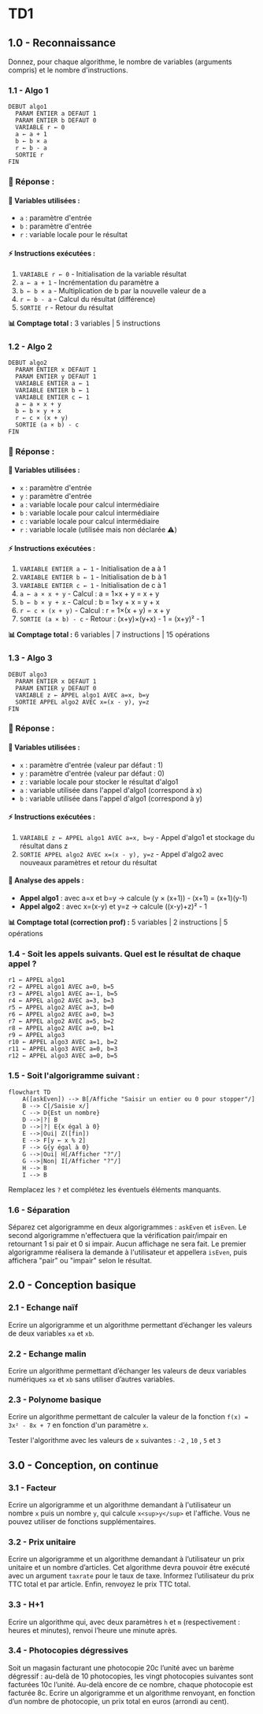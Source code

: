 # TD1

## 1.0 - Reconnaissance

Donnez, pour chaque algorithme, le nombre de variables (arguments compris) et le nombre d'instructions.

### 1.1 - Algo 1

```
DEBUT algo1
  PARAM ENTIER a DEFAUT 1
  PARAM ENTIER b DEFAUT 0
  VARIABLE r ← 0
  a ← a + 1
  b ← b × a
  r ← b - a
  SORTIE r
FIN
```

### 📝 Réponse :

#### 🔢 Variables utilisées :
- `a` : paramètre d'entrée
- `b` : paramètre d'entrée  
- `r` : variable locale pour le résultat

#### ⚡ Instructions exécutées :
1. `VARIABLE r ← 0` - Initialisation de la variable résultat
2. `a ← a + 1` - Incrémentation du paramètre a
3. `b ← b × a` - Multiplication de b par la nouvelle valeur de a
4. `r ← b - a` - Calcul du résultat (différence)
5. `SORTIE r` - Retour du résultat

**📊 Comptage total :** 3 variables | 5 instructions

### 1.2 - Algo 2

```
DEBUT algo2
  PARAM ENTIER x DEFAUT 1
  PARAM ENTIER y DEFAUT 1
  VARIABLE ENTIER a ← 1
  VARIABLE ENTIER b ← 1
  VARIABLE ENTIER c ← 1
  a ← a × x + y
  b ← b × y + x
  r ← c × (x + y)
  SORTIE (a × b) - c
FIN
```

### 📝 Réponse :

#### 🔢 Variables utilisées :
- `x` : paramètre d'entrée
- `y` : paramètre d'entrée  
- `a` : variable locale pour calcul intermédiaire
- `b` : variable locale pour calcul intermédiaire
- `c` : variable locale pour calcul intermédiaire
- `r` : variable locale (utilisée mais non déclarée ⚠️)

#### ⚡ Instructions exécutées :
1. `VARIABLE ENTIER a ← 1` - Initialisation de a à 1
2. `VARIABLE ENTIER b ← 1` - Initialisation de b à 1
3. `VARIABLE ENTIER c ← 1` - Initialisation de c à 1
4. `a ← a × x + y` - Calcul : a = 1×x + y = x + y
5. `b ← b × y + x` - Calcul : b = 1×y + x = y + x
6. `r ← c × (x + y)` - Calcul : r = 1×(x + y) = x + y
7. `SORTIE (a × b) - c` - Retour : (x+y)×(y+x) - 1 = (x+y)² - 1

**📊 Comptage total :** 6 variables | 7 instructions | 15 opérations

### 1.3 - Algo 3

```
DEBUT algo3
  PARAM ENTIER x DEFAUT 1
  PARAM ENTIER y DEFAUT 0
  VARIABLE z ← APPEL algo1 AVEC a=x, b=y
  SORTIE APPEL algo2 AVEC x=(x - y), y=z
FIN
```

### 📝 Réponse :

#### 🔢 Variables utilisées :
- `x` : paramètre d'entrée (valeur par défaut : 1)
- `y` : paramètre d'entrée (valeur par défaut : 0)
- `z` : variable locale pour stocker le résultat d'algo1
- `a` : variable utilisée dans l'appel d'algo1 (correspond à x)
- `b` : variable utilisée dans l'appel d'algo1 (correspond à y)

#### ⚡ Instructions exécutées :
1. `VARIABLE z ← APPEL algo1 AVEC a=x, b=y` - Appel d'algo1 et stockage du résultat dans z
2. `SORTIE APPEL algo2 AVEC x=(x - y), y=z` - Appel d'algo2 avec nouveaux paramètres et retour du résultat

#### 🔗 Analyse des appels :
- **Appel algo1** : avec a=x et b=y → calcule (y × (x+1)) - (x+1) = (x+1)(y-1)
- **Appel algo2** : avec x=(x-y) et y=z → calcule ((x-y)+z)² - 1

**📊 Comptage total (correction prof) :** 5 variables | 2 instructions | 5 opérations

### 1.4 - Soit les appels suivants. Quel est le résultat de chaque appel ?

```
r1 ← APPEL algo1
r2 ← APPEL algo1 AVEC a=0, b=5
r3 ← APPEL algo1 AVEC a=-1, b=5
r4 ← APPEL algo2 AVEC a=3, b=3
r5 ← APPEL algo2 AVEC a=3, b=0
r6 ← APPEL algo2 AVEC a=0, b=3
r7 ← APPEL algo2 AVEC a=5, b=2
r8 ← APPEL algo2 AVEC a=0, b=1
r9 ← APPEL algo3
r10 ← APPEL algo3 AVEC a=1, b=2
r11 ← APPEL algo3 AVEC a=0, b=3
r12 ← APPEL algo3 AVEC a=0, b=5
```

### 1.5 - Soit l'algorigramme suivant :

```mermaid
flowchart TD
    A([askEven]) --> B[/Affiche "Saisir un entier ou 0 pour stopper"/]
    B --> C[/Saisie x/]
    C --> D{Est un nombre}
    D -->|?| B
    D -->|?| E{x égal à 0}
    E -->|Oui| Z([fin])
    E --> F[y ← x % 2]
    F --> G{y égal à 0}
    G -->|Oui| H[/Afficher "?"/]
    G -->|Non| I[/Afficher "?"/]
    H --> B
    I --> B
```

Remplacez les `?` et complétez les éventuels éléments manquants.

### 1.6 - Séparation
Séparez cet algorigramme en deux algorigrammes : `askEven` et `isEven`.
Le second algorigramme n'effectuera que la vérification pair/impair en retournant 1 si pair et 0 si impair. Aucun affichage ne sera fait.
Le premier algorigramme réalisera la demande à l'utilisateur et appellera `isEven`, puis affichera "pair" ou "impair" selon le résultat.


## 2.0 - Conception basique

### 2.1 - Echange naïf
Ecrire un algorigramme et un algorithme permettant d’échanger les valeurs de deux variables `xa` et `xb`. 

### 2.2 - Echange malin
Ecrire un algorithme permettant d’échanger les valeurs de deux variables numériques `xa` et `xb` sans utiliser d’autres variables. 

### 2.3 - Polynome basique
Ecrire un algorithme permettant de calculer la valeur de la fonction `f(x) = 3x² - 8x + 7` en fonction d'un paramètre `x`.

Tester l'algorithme avec les valeurs de `x` suivantes : `-2` , `10` , `5` et `3`

## 3.0 - Conception, on continue

### 3.1 - Facteur
Ecrire un algorigramme et un algorithme demandant à l'utilisateur un nombre `x` puis un nombre `y`, qui calcule `x<sup>y</sup>` et l'affiche. Vous ne pouvez utiliser de fonctions supplémentaires.

### 3.2 - Prix unitaire
Ecrire un algorigramme et un algorithme demandant à l’utilisateur un prix unitaire et un nombre d’articles. Cet algorithme devra pouvoir être exécuté avec un argument `taxrate` pour le taux de taxe. Informez l’utilisateur du prix TTC total et par article. Enfin, renvoyez le prix TTC total.

### 3.3 - H+1
Ecrire un algorithme qui, avec deux paramètres `h` et `m` (respectivement : heures et minutes), renvoi l’heure une minute après.

### 3.4 - Photocopies dégressives
Soit un magasin facturant une photocopie 20c l’unité avec un barème dégressif : au-delà de 10 photocopies, les vingt photocopies suivantes sont facturées 10c l’unité. Au-delà encore de ce nombre, chaque photocopie est facturée 8c.
Ecrire un algorigramme et un algorithme renvoyant, en fonction d’un nombre de photocopie, un prix total en euros (arrondi au cent).